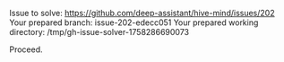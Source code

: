 Issue to solve: https://github.com/deep-assistant/hive-mind/issues/202
Your prepared branch: issue-202-edecc051
Your prepared working directory: /tmp/gh-issue-solver-1758286690073

Proceed.